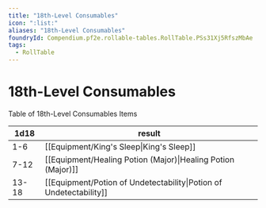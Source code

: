 ```yaml
---
title: "18th-Level Consumables"
icon: ":list:"
aliases: "18th-Level Consumables"
foundryId: Compendium.pf2e.rollable-tables.RollTable.PSs31Xj5RfszMbAe
tags:
  - RollTable
---
```


# 18th-Level Consumables
Table of 18th-Level Consumables Items

| 1d18 | result |
|------|--------|
| 1-6 | [[Equipment/King's Sleep\|King's Sleep]] |
| 7-12 | [[Equipment/Healing Potion (Major)\|Healing Potion (Major)]] |
| 13-18 | [[Equipment/Potion of Undetectability\|Potion of Undetectability]] |
